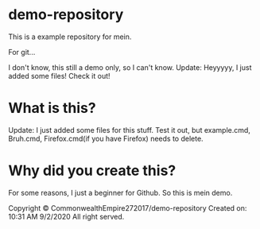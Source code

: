 # demo-repository
This is a example repository for mein.

For git...

I don't know, this still a demo only, so I can't know.
 Update:
 Heyyyyy, I just added some files! Check it out!
# What is this?

Update: I just added some files for this stuff. Test it out, but example.cmd, Bruh.cmd, Firefox.cmd(if you have Firefox) needs to delete.

# Why did you create this?

For some reasons, I just a beginner for Github. So this is mein demo.

Copyright © CommonwealthEmpire272017/demo-repository
Created on: 10:31 AM 9/2/2020
All right served.
